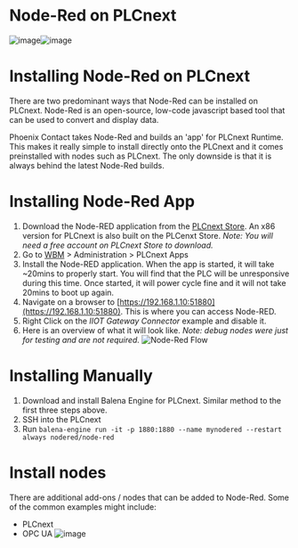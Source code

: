 # Node-Red on PLCnext
![image](https://github.com/user-attachments/assets/eeab96e0-ccb0-47f0-a9cd-3b7b97f8ea5c)![image](https://github.com/user-attachments/assets/3282343e-1ac1-477b-a387-6ebdab1be3b7)

# Installing Node-Red on PLCnext
There are two predominant ways that Node-Red can be installed on PLCnext. Node-Red is an open-source, low-code javascript based tool that can be used to convert and display data.

Phoenix Contact takes Node-Red and builds an 'app' for PLCnext Runtime. This makes it really simple to install directly onto the PLCnext and it comes preinstalled with nodes such as PLCnext. The only downside is that it is always behind the latest Node-Red builds. 

# Installing Node-Red App
1. Download the Node-RED application from the [PLCnext Store](https://www.plcnextstore.com/permalinks/apps/latest/60002172000507). An x86 version for PLCnext is also built on the PLCenxt Store. _Note: You will need a free account on PLCnext Store to download._
2. Go to [WBM](https://192.168.1.10/wbm) > Administration > PLCnext Apps
3. Install the Node-RED application. When the app is started, it will take ~20mins to properly start. You will find that the PLC will be unresponsive during this time. Once started, it will power cycle fine and it will not take 20mins to boot up again.
4. Navigate on a browser to [https://192.168.1.10:51880](https://192.168.1.10:51880). This is where you can access Node-RED.
5. Right Click on the _IIOT Gateway Connector_ example and disable it.
6. Here is an overview of what it will look like. _Note: debug nodes were just for testing and are not required._
![Node-Red Flow](https://github.com/user-attachments/assets/a84ee0a8-abb1-4abd-82a3-1290c2e21fd0)

# Installing Manually
1. Download and install Balena Engine for PLCnext. Similar method to the first three steps above.
2. SSH into the PLCnext
3. Run `balena-engine run -it -p 1880:1880 --name mynodered --restart always nodered/node-red`

# Install nodes
There are additional add-ons / nodes that can be added to Node-Red. Some of the common examples might include:
- PLCnext
- OPC UA
![image](https://github.com/user-attachments/assets/6e1db3db-3203-4103-b34f-d2449090eb4d)
